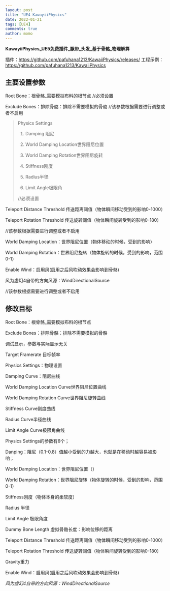 ```yaml
---
layout: post
title: "UE4 KawayiiPhysics"
date: 2022-01-21
tags: [UE4]
comments: true
author: momo
---
```

**KawayiiPhysics_UE5免费插件_飘带_头发_基于骨骼_物理解算**


插件：https://github.com/pafuhana1213/KawaiiPhysics/releases/
工程示例：https://github.com/pafuhana1213/KawaiiPhysics


## 主要设置参数 ##
Root Bone：根骨骼_需要模拟布料的根节点
//必须设置

Exclude Bones：排除骨骼：排除不需要模拟的骨骼
//该参数根据需要进行调整或者不启用

> Physics Settings
> 
> 1. Damping 阻尼
> 
> 2. World Damping Location世界阻尼位置
> 
> 3. World Damping Rotation世界阻尼旋转
> 
> 4. Stiffness刚度
> 
> 5. Radius半径
> 
> 6. Limit Angle极限角
> 
> //必须设置


Teleport Distance Threshold 传送距离阈值（物体瞬间移动受到的影响0-1000）

Teleport Rotation Threshold 传送旋转阈值（物体瞬间旋转受到的影响0-180）

//该参数根据需要进行调整或者不启用


World Damping Location：世界阻尼位置（物体移动的时候，受到的影响）

World Damping Rotation：世界阻尼旋转（物体旋转的时候，受到的影响，范围0-1）


Enable Wind：启用风(启用之后风吹动效果会影响到骨骼)

风为虚幻4自带的方向风源：WindDirectionalSource

//该参数根据需要进行调整或者不启用


## 修改目标 ##

Root Bone：根骨骼_需要模拟布料的根节点

Exclude Bones：排除骨骼：排除不需要模拟的骨骼


调试显示，参数与实际显示无关

Target Framerate 目标帧率

Physics Settings：物理设置

Damping Curve：阻尼曲线

World Damping Location Curve世界阻尼位置曲线

World Damping Rotation Curve世界阻尼旋转曲线

Stiffness Curve刚度曲线

Radius Curve半径曲线

Limit Angle Curve极限角曲线












Physics Settings的参数有6个；

Danping：阻尼（0.1-0.8）值越小受到的力越大，也就是在移动时越容易被影响；


World Damping Location：世界阻尼位置（）

World Damping Rotation：世界阻尼旋转（物体旋转的时候，受到的影响，范围0-1）

Stiffness刚度（物体本身的柔软度）

Radius 半径

Limit Angle 极限角度


Dummy Bone Length 虚拟骨骼长度：影响位移的距离



Teleport Distance Threshold 传送距离阈值（物体瞬间移动受到的影响0-1000）

Teleport Rotation Threshold 传送旋转阈值（物体瞬间旋转受到的影响0-180）


Gravity重力

Enable Wind：启用风(启用之后风吹动效果会影响到骨骼)

*风为虚幻4自带的方向风源：WindDirectionalSource*

